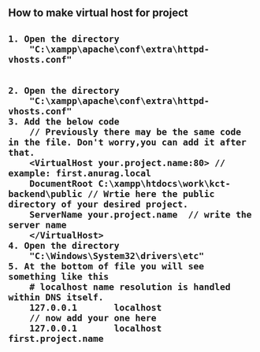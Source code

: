 <h2>How to make virtual host for project<h2>

    1. Open the directory
        "C:\xampp\apache\conf\extra\httpd-vhosts.conf"
   
    
    2. Open the directory
        "C:\xampp\apache\conf\extra\httpd-vhosts.conf"
    3. Add the below code
        // Previously there may be the same code in the file. Don't worry,you can add it after that.
        <VirtualHost your.project.name:80> // example: first.anurag.local
        DocumentRoot C:\xampp\htdocs\work\kct-backend\public // Wrtie here the public directory of your desired project.
        ServerName your.project.name  // write the server name
        </VirtualHost>
    4. Open the directory 
        "C:\Windows\System32\drivers\etc"
    5. At the bottom of file you will see something like this
        # localhost name resolution is handled within DNS itself.
	    127.0.0.1       localhost 
        // now add your one here
        127.0.0.1       localhost first.project.name



